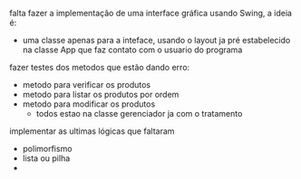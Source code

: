 falta fazer a implementação de uma interface gráfica usando Swing, a ideia é:
  - uma classe apenas para a inteface, usando o layout ja pré estabelecido na classe App que faz contato com o usuario do programa

fazer testes dos metodos que estão dando erro: 
  - metodo para verificar os produtos
  - metodo para listar os produtos por ordem
  - metodo para modificar os produtos
      - todos estao na classe gerenciador ja com o tratamento
   
implementar as ultimas lógicas que faltaram 
  - polimorfismo
  - lista ou pilha
  - 
